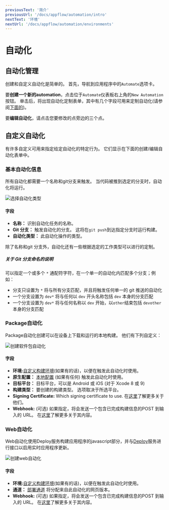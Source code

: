```yaml
---
previousText: '简介'
previousUrl: '/docs/appflow/automation/intro'
nextText: '环境'
nextUrl: '/docs/appflow/automation/environments'
---
```


# 自动化

## 自动化管理

创建和自定义自动化是简单的。 首先，导航到应用程序中的`Automate`选项卡。

要**创建一个新的automation**，点击位于`Automate`仪表板右上角的`New Automation`按钮。 单击后，将出现自动化定制表单，其中有几个字段可用来定制自动化(请参阅[下面的](#customizing-automations))。

要**编辑自动化**，请点击您要修改的点旁边的三个点。

## 自定义自动化

有许多自定义可用来指定给定自动化的特定行为。 它们显示在下面的创建/编辑自动化表单中。

### 基本自动化信息

所有自动化都需要一个名称和git分支来触发。 当代码被推到选定的分支时，自动化将运行。

![选择自动化类型](/docs/assets/img/appflow/ss-automation-create-type.png)

#### 字段

* **名称：** 识别自动化任务的名称。
* **Git 分支：** 触发自动化的分支。 这将在`git push`到达指定分支时运行构建。
* **自动化类型：** 此自动化操作的类型。

除了名称和git 分支外，自动化还有一些根据选定的工作类型可以进行的定制。

##### 关于 Git 分支命名的说明

可以指定一个或多个 `*` 通配符字符，在一个单一的自动化内匹配多个分支；例如：

* 分支只设置为 `*` 将与所有分支匹配，并且将触发任何单一的 git 推送的自动化
* 一个分支设置为 `dev*` 将与任何以 `dev` 开头名称包括 `dev` 本身的分支匹配
* 一个分支设置为 `dev*` 将与任何名称以 `dev` 开始，以`other`结束包括 `devother`本身的分支匹配

### Package自动化

Package自动化创建可以在设备上下载和运行的本地构建。 他们有下列自定义：

![创建软件包自动化](/docs/assets/img/appflow/ss-automation-create-package.png)

#### 字段

* **环境:**[自定义构建环境](/docs/appflow/environments/#custom-environments)(如果有的话)，以便在触发此自动化时使用。
* **原生配置：** [本地配置](/docs/appflow/package/intro#native-configs) (如果有任何) 触发此自动化时使用。
* **目标平台：** 目标平台，可以是 Android 或 iOS (对于 Xcode 8 或 9)
* **构建类型：** 要创建的构建类型。 选项取决于所选平台。
* **Signing Certificate:** Which signing certificate to use. 在[这里](/docs/appflow/package/credentials)了解更多关于他们。
* **Webhook:** (可选) 如果指定，将会发送一个包含已完成构建信息的POST 到输入的 URL。 在[这里](/docs/appflow/automation/webhooks)了解更多关于其内容。

### Web自动化

Web自动化使用Deploy服务构建应用程序的javascript部分，并与[Deploy](/docs/appflow/deploy/intro)服务进行接口以启用实时应用程序更新。

![创建web自动化](/docs/assets/img/appflow/ss-automation-create-web.png)

#### 字段

* **环境:**[自定义构建环境](/docs/appflow/environments/#custom-environments)(如果有的话)，以便在触发此自动化时使用。
* **通道：** [部署通道](/docs/appflow/deploy/channels) 将分配来自此自动化的网页版本。
* **Webhook:** (可选) 如果指定，将会发送一个包含已完成构建信息的POST 到输入的 URL。 在[这里](/docs/appflow/automation/webhooks)了解更多关于其内容。